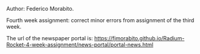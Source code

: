Author: Federico Morabito.

Fourth week assignment: correct minor errors from assignment of the third week.

The url of the newspaper portal is: https://fjmorabito.github.io/Radium-Rocket-4-week-assignment/news-portal/portal-news.html
